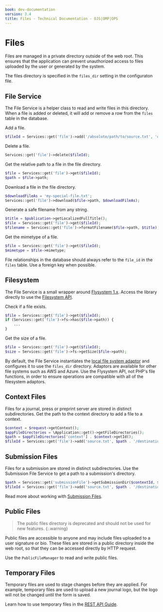 ```yaml
---
book: dev-documentation
version: 3.4
title: Files - Technical Documentation - OJS|OMP|OPS
---
```


# Files

Files are managed in a private directory outside of the web root. This ensures that the application can prevent unauthorized access to files uploaded by the user or generated by the system.

The files directory is specified in the `files_dir` setting in the configuraton file.

## File Service

The File Service is a helper class to read and write files in this directory. When a file is added or deleted, it will add or remove a row from the `files` table in the database.

Add a file.

```php
$fileId = Services::get('file')->add('/absolute/path/to/source.txt', 'destination.txt');
```

Delete a file.

```php
Services::get('file')->delete($fileId);
```

Get the relative path to a file in the file directory.

```php
$file = Services::get('file')->get($fileId);
$path = $file->path;
```

Download a file in the file directory.

```php
$downloadFileAs = 'my-special-file.txt';
Services::get('file')->download($file->path, $downloadFileAs);
```

Generate a safe filename from any string.

```php
$title = $publication->getLocalizedFullTitle();
$file = Services::get('file')->get($fileId);
$filename = Services::get('file')->formatFilename($file->path, $title);
```

Get the mimetype of a file.

```php
$file = Services::get('file')->get($fileId);
$mimetype = $file->mimetype;
```

File relationships in the database should always refer to the `file_id` in the `files` table. Use a foreign key when possible.

## Filesystem

The File Service is a small wrapper around [Flysystem 1.x](https://flysystem.thephpleague.com/v1/docs/). Access the library directly to use the [Filesystem API](https://flysystem.thephpleague.com/v1/docs/usage/filesystem-api/).

Check if a file exists.

```php
$file = Services::get('file')->get($fileId);
if (Services::get('file')->fs->has($file->path)) {
    ...
}
```

Get the size of a file.

```php
$file = Services::get('file')->get($fileId);
$size = Services::get('file')->fs->getSize($file->path);
```

By default, the File Service instantiates the [local file system adaptor](https://flysystem.thephpleague.com/v1/docs/adapter/local/) and configures it to use the `files_dir` directory. Adaptors are available for other file systems such as AWS and Azure. Use the Flysystem API, not PHP's file functions, in order to ensure operations are compatible with all of the filesystem adaptors.

## Context Files

Files for a journal, press or preprint server are stored in distinct subdirectories. Get the path to the context directory to add a file to a context.

```php
$context = $request->getContext();
$appFileDirectories = \Application::get()->getFileDirectories();
$path = $appFileDirectories['context'] . $context->getId();
$fileId = Services::get('file')->add('source.txt', $path . '/destination.txt');
```

## Submission Files

Files for a submission are stored in distinct subdirectories. Use the Submission File Service to get a path to a submission's directory.

```php
$path = Services::get('submissionFile')->getSubmissionDir($contextId, $submissionId);
$fileId = Services::get('file')->add('source.txt', $path . '/destination.txt');
```

Read more about working with [Submission Files](./submission-files).

## Public Files

> The public files directory is deprecated and should not be used for new features.
{:.warning}

Public files are accessible to anyone and may include files uploaded to a user signature or bio. These files are stored in a public directory inside the web root, so that they can be accessed directly by HTTP request.

Use the `PublicFileManager` to read and write public files.

## Temporary Files

Temporary files are used to stage changes before they are applied. For example, temporary files are used to upload a new journal logo, but the logo will not be changed until the form is saved.

Learn how to use temporary files in the [REST API Guide](http://localhost:4000/dev/api/#temporary-files).
